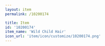 ```yaml
---
layout: item
permalink: /10200174

title: Item
id: '10200174'
item_name: 'Wild Child Hair'
icon_url: 'item/icon/customize/10200174.png'
---
```

